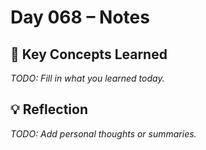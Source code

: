 # Day 068 – Notes

## 🔑 Key Concepts Learned

_TODO: Fill in what you learned today._

## 💡 Reflection

_TODO: Add personal thoughts or summaries._
